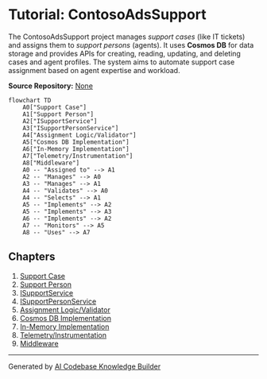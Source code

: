 # Tutorial: ContosoAdsSupport

The ContosoAdsSupport project manages *support cases* (like IT tickets) and assigns them to *support persons* (agents). It uses **Cosmos DB** for data storage and provides APIs for creating, reading, updating, and deleting cases and agent profiles.  The system aims to automate support case assignment based on agent expertise and workload.


**Source Repository:** [None](None)

```mermaid
flowchart TD
    A0["Support Case"]
    A1["Support Person"]
    A2["ISupportService"]
    A3["ISupportPersonService"]
    A4["Assignment Logic/Validator"]
    A5["Cosmos DB Implementation"]
    A6["In-Memory Implementation"]
    A7["Telemetry/Instrumentation"]
    A8["Middleware"]
    A0 -- "Assigned to" --> A1
    A2 -- "Manages" --> A0
    A3 -- "Manages" --> A1
    A4 -- "Validates" --> A0
    A4 -- "Selects" --> A1
    A5 -- "Implements" --> A2
    A5 -- "Implements" --> A3
    A6 -- "Implements" --> A2
    A7 -- "Monitors" --> A5
    A8 -- "Uses" --> A7
```

## Chapters

1. [Support Case](01_support_case.md)
2. [Support Person](02_support_person.md)
3. [ISupportService](03_isupportservice.md)
4. [ISupportPersonService](04_isupportpersonservice.md)
5. [Assignment Logic/Validator](05_assignment_logic_validator.md)
6. [Cosmos DB Implementation](06_cosmos_db_implementation.md)
7. [In-Memory Implementation](07_in_memory_implementation.md)
8. [Telemetry/Instrumentation](08_telemetry_instrumentation.md)
9. [Middleware](09_middleware.md)


---

Generated by [AI Codebase Knowledge Builder](https://github.com/The-Pocket/Tutorial-Codebase-Knowledge)